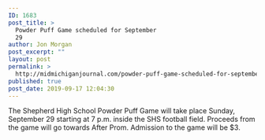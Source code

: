 ```yaml
---
ID: 1683
post_title: >
  Powder Puff Game scheduled for September
  29
author: Jon Morgan
post_excerpt: ""
layout: post
permalink: >
  http://midmichiganjournal.com/powder-puff-game-scheduled-for-september-29
published: true
post_date: 2019-09-17 12:04:30
---
```

The Shepherd High School Powder Puff Game will take place Sunday, September 29 starting at 7 p.m. inside the SHS football field. Proceeds from the game will go towards After Prom. Admission to the game will be $3.